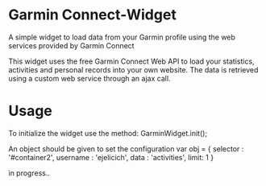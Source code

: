 # Garmin Connect-Widget
A simple widget to load data from your Garmin profile using the web services provided by Garmin Connect

This widget uses the free Garmin Connect Web API to load your statistics, activities and personal records into your own website. The data is retrieved using a custom web service through an ajax call.

# Usage
To initialize the widget use the method:
GarminWidget.init();

An object should be given to set the configuration
var obj = {
      selector : '#container2',
			username : 'ejelicich',
			data : 'activities',
			limit: 1
    }

in progress..
